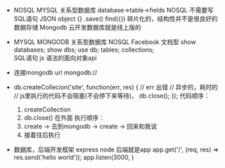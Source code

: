 - NOSQL
  MYSQL 关系型数据库
  database->table->fields
  NOSQL 不需要写SQL语句
  JSON object {} .save()
  find({})
  碎片化的，结构性并不是很良好的数据存储
  Mongodb 云开发数据库就是线上版的

-    MYSQL                          MONGODB
   关系型数据库                  NOSQL Facebook 文档型
   show databases;                  show dbs;
                      use db;
      tables;                       collections;    
      SQL语句                       js 语法的面向对象api

- 连接mongodb
  url mongodb://
- db.createCollecion('site', function(err, res) {
    // err 出错
    // 异步的，耗时的
    // js里执行的代码不会阻塞(不会停下来等待)，
    db.close();
});
  代码顺序：
  1. createCollection
  2. db.close() 在外面
  执行顺序：
  1. create -> 去到mongodb -> create -> 回来和我说
  2. 接着往后执行

- 数据库，后端开发框架
  express 
  node 后端就是app
  app.get('/', (req, res) => res.send('hello world'));
  app.listen(3000, )